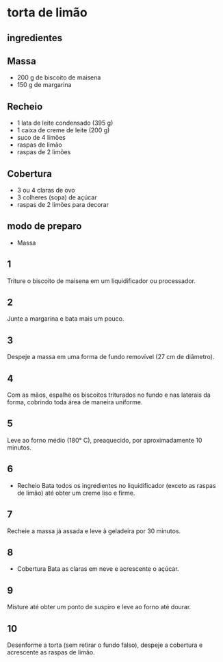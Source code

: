 # torta de limão
  ## ingredientes

  ## Massa
- 200 g de biscoito de maisena
- 150 g de margarina
 ## Recheio
- 1 lata de leite condensado (395 g)
- 1 caixa de creme de leite (200 g)
- suco de 4 limões
- raspas de limão
- raspas de 2 limões
## Cobertura
- 3 ou 4 claras de ovo
- 3 colheres (sopa) de açúcar
- raspas de 2 limões para decorar

## modo de preparo
- Massa
## 1
Triture o biscoito de maisena em um liquidificador ou processador.
## 2
Junte a margarina e bata mais um pouco.
## 3
Despeje a massa em uma forma de fundo removível (27 cm de diâmetro).
## 4
Com as mãos, espalhe os biscoitos triturados no fundo e nas laterais da forma, cobrindo toda área de maneira uniforme.
## 5
Leve ao forno médio (180° C), preaquecido, por aproximadamente 10 minutos.
## 6
- Recheio
Bata todos os ingredientes no liquidificador (exceto as raspas de limão) até obter um creme liso e firme.
## 7
Recheie a massa já assada e leve à geladeira por 30 minutos.
## 8
- Cobertura
Bata as claras em neve e acrescente o açúcar.
## 9
Misture até obter um ponto de suspiro e leve ao forno até dourar.
## 10
Desenforme a torta (sem retirar o fundo falso), despeje a cobertura e acrescente as raspas de limão.